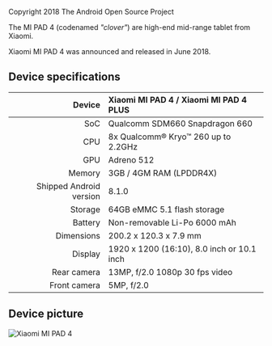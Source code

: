 Copyright 2018 The Android Open Source Project

The MI PAD 4 (codenamed _"clover"_) are high-end mid-range tablet from Xiaomi.

Xiaomi MI PAD 4 was announced and released in June 2018.

## Device specifications

| Device       | Xiaomi MI PAD 4 / Xiaomi MI PAD 4 PLUS          |
| -----------: | :---------------------------------------------- |
| SoC          | Qualcomm SDM660 Snapdragon 660                  |
| CPU          | 8x Qualcomm® Kryo™ 260 up to 2.2GHz             |
| GPU          | Adreno 512                                      |
| Memory       | 3GB / 4GM RAM (LPDDR4X)                         |
| Shipped Android version | 8.1.0                           	 |
| Storage      | 64GB eMMC 5.1 flash storage                     |
| Battery      | Non-removable Li-Po 6000 mAh                    |
| Dimensions   | 200.2 x 120.3 x 7.9 mm                          |
| Display      | 1920 x 1200 (16:10), 8.0 inch  or 10.1 inch     |
| Rear camera | 13MP, f/2.0 1080p 30 fps video|
| Front camera | 5MP, f/2.0|

## Device picture

![Xiaomi MI PAD 4](http://i8.mifile.cn/a1/pms_1529843020.73617168!560x560.jpg)
